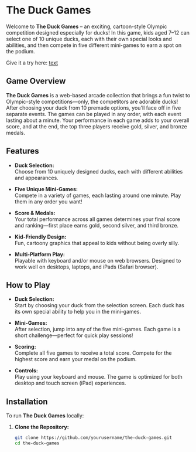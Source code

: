 # The Duck Games

Welcome to **The Duck Games** – an exciting, cartoon-style Olympic competition designed especially for ducks! In this game, kids aged 7–12 can select one of 10 unique ducks, each with their own special looks and abilities, and then compete in five different mini-games to earn a spot on the podium.

Give it a try here: [text](https://nufenstein.github.io/the-duck-games/)

## Game Overview

**The Duck Games** is a web-based arcade collection that brings a fun twist to Olympic-style competitions—only, the competitors are adorable ducks! After choosing your duck from 10 premade options, you'll face off in five separate events. The games can be played in any order, with each event lasting about a minute. Your performance in each game adds to your overall score, and at the end, the top three players receive gold, silver, and bronze medals.

## Features

- **Duck Selection:**  
  Choose from 10 uniquely designed ducks, each with different abilities and appearances.

- **Five Unique Mini-Games:**  
  Compete in a variety of games, each lasting around one minute. Play them in any order you want!

- **Score & Medals:**  
  Your total performance across all games determines your final score and ranking—first place earns gold, second silver, and third bronze.

- **Kid-Friendly Design:**  
  Fun, cartoony graphics that appeal to kids without being overly silly.

- **Multi-Platform Play:**  
  Playable with keyboard and/or mouse on web browsers. Designed to work well on desktops, laptops, and iPads (Safari browser).

## How to Play

- **Duck Selection:**  
  Start by choosing your duck from the selection screen. Each duck has its own special ability to help you in the mini-games.

- **Mini-Games:**  
  After selection, jump into any of the five mini-games. Each game is a short challenge—perfect for quick play sessions!

- **Scoring:**  
  Complete all five games to receive a total score. Compete for the highest score and earn your medal on the podium.

- **Controls:**  
  Play using your keyboard and mouse. The game is optimized for both desktop and touch screen (iPad) experiences.

## Installation

To run **The Duck Games** locally:

1. **Clone the Repository:**

   ```bash
   git clone https://github.com/yourusername/the-duck-games.git
   cd the-duck-games
